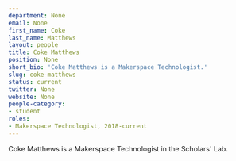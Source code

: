 ```yaml
---
department: None
email: None
first_name: Coke
last_name: Matthews
layout: people
title: Coke Matthews
position: None
short_bio: 'Coke Matthews is a Makerspace Technologist.'
slug: coke-matthews
status: current
twitter: None
website: None
people-category:
- student
roles:
- Makerspace Technologist, 2018-current
---
```

Coke Matthews is a Makerspace Technologist in the Scholars' Lab.
